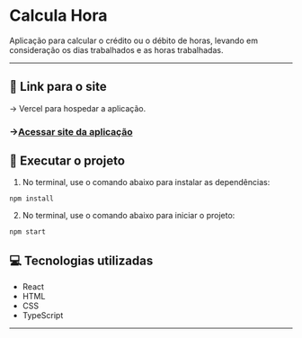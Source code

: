 # Calcula Hora

Aplicação para calcular o crédito ou o débito de horas, levando em consideração os dias trabalhados e as horas trabalhadas.

---

## 🔗 Link para o site

-> Vercel para hospedar a aplicação.

### ->[Acessar site da aplicação](https://calcula-hora-estagio.vercel.app/)

## 📁 Executar o projeto

1.  No terminal, use o comando abaixo para instalar as dependências:

```
npm install
```

2.  No terminal, use o comando abaixo para iniciar o projeto:

```
npm start
```

## 💻 Tecnologias utilizadas

- React
- HTML
- CSS
- TypeScript

---
